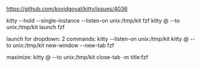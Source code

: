 https://github.com/kovidgoyal/kitty/issues/4036



kitty --hold --single-instance --listen-on unix:/tmp/kit fzf
kitty @ --to unix:/tmp/kit launch fzf




launch for dropdown:
2 commands:
kitty --listen-on unix:/tmp/kit
kitty @ --to unix:/tmp/kit new-window --new-tab fzf


maximize:
kitty @ --to unix:/tmp/kit close-tab -m title:fzf
